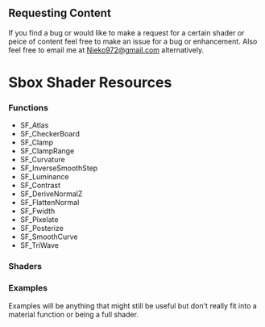 ## Requesting Content
If you find a bug or would like to make a request for a certain shader or peice of content feel free to make an issue for a bug or enhancement. Also feel free to email me at Nieko972@gmail.com alternatively.
# Sbox Shader Resources
### Functions
* SF_Atlas
* SF_CheckerBoard
* SF_Clamp
* SF_ClampRange
* SF_Curvature
* SF_InverseSmoothStep
* SF_Luminance
* SF_Contrast
* SF_DeriveNormalZ
* SF_FlattenNormal
* SF_Fwidth
* SF_Pixelate
* SF_Posterize
* SF_SmoothCurve
* SF_TriWave

### Shaders
### Examples
Examples will be anything that might still be useful but don't really fit into a material function or being a full shader.
